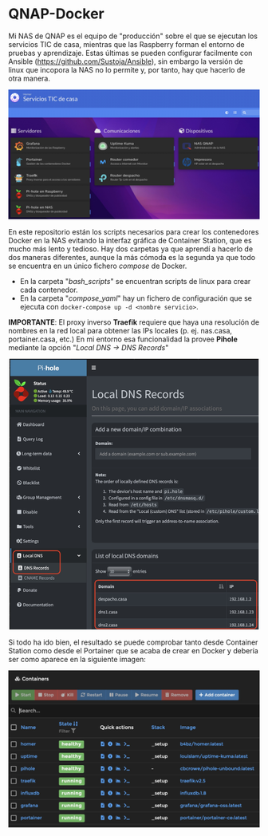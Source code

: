 # QNAP-Docker

Mi NAS de QNAP es el equipo de "producción" sobre el que se ejecutan los servicios TIC de casa, mientras que las Raspberry forman el entorno de pruebas y aprendizaje. Estas últimas se pueden configurar facilmente con Ansible (https://github.com/Sustoja/Ansible), sin embargo la versión de linux que incopora la NAS no lo permite y, por tanto, hay que hacerlo de otra manera.
<p align="center">
<img src="https://github.com/Sustoja/QNAP-Docker/blob/main/images/dashboard.jpg?raw=true" width="1000">
</p>

En este repositorio están los scripts necesarios para crear los contenedores Docker en la NAS evitando la interfaz gráfica de Container Station, que es mucho más lento y tedioso. Hay dos carpetas ya que aprendí a hacerlo de dos maneras diferentes, aunque la más cómoda es la segunda ya que todo se encuentra en un único fichero _compose_ de Docker.
- En la carpeta "_bash_scripts_" se encuentran scripts de linux para crear cada contenedor.
- En la carpeta "_compose_yaml_" hay un fichero de configuración que se ejecuta con ```docker-compose up -d <nombre servicio>```.

**IMPORTANTE**: El proxy inverso **Traefik** requiere que haya una resolución de nombres en la red local para obtener las IPs locales (p. ej. nas.casa, portainer.casa, etc.) En mi entorno esa funcionalidad la provee **Pihole** mediante la opción "_Local DNS -> DNS Records_"
<p align="center">
<img src="https://github.com/Sustoja/QNAP-Docker/blob/main/images/DNSRecords.jpg?raw=true" width="500">
</p>

Si todo ha ido bien, el resultado se puede comprobar tanto desde Container Station como desde el Portainer que se acaba de crear en Docker y debería ser como aparece en la siguiente imagen:
<p align="center">
<img src="https://github.com/Sustoja/QNAP-Docker/blob/main/images/docker_servers.jpg?raw=true" width="800">
</p>
